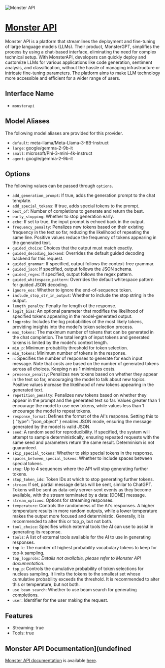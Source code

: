 ![Monster API](https://monsterapi.ai/images/monster_social_share.png)

# [Monster API](https://www.monsterapi.ai)

Monster API is a platform that streamlines the deployment and fine-tuning of large language models (LLMs). Their product, MonsterGPT, simplifies the process by using a chat-based interface, eliminating the need for complex technical setup. With MonsterAPI, developers can quickly deploy and customize LLMs for various applications like code generation, sentiment analysis, and classification, without the hassle of managing infrastructure or intricate fine-tuning parameters. The platform aims to make LLM technology more accessible and efficient for a wider range of users.

## Interface Name

- `monsterapi`


## Model Aliases

The following model aliases are provided for this provider. 

- `default`: meta-llama/Meta-Llama-3-8B-Instruct
- `large`: google/gemma-2-9b-it
- `small`: microsoft/Phi-3-mini-4k-instruct
- `agent`: google/gemma-2-9b-it


## Options

The following values can be passed through `options`.

- `add_generation_prompt`: If true, adds the generation prompt to the chat template.
- `add_special_tokens`: If true, adds special tokens to the prompt.
- `best_of`: Number of completions to generate and return the best.
- `early_stopping`: Whether to stop generation early.
- `echo`: If set to true, the input prompt is echoed back in the output.
- `frequency_penalty`: Penalizes new tokens based on their existing frequency in the text so far, reducing the likelihood of repeating the same line. Positive values reduce the frequency of tokens appearing in the generated text.
- `guided_choice`: Choices that the output must match exactly.
- `guided_decoding_backend`: Overrides the default guided decoding backend for this request.
- `guided_grammar`: If specified, output follows the context-free grammar.
- `guided_json`: If specified, output follows the JSON schema.
- `guided_regex`: If specified, output follows the regex pattern.
- `guided_whitespace_pattern`: Overrides the default whitespace pattern for guided JSON decoding.
- `ignore_eos`: Whether to ignore the end-of-sequence token.
- `include_stop_str_in_output`: Whether to include the stop string in the output.
- `length_penalty`: Penalty for length of the response.
- `logit_bias`: An optional parameter that modifies the likelihood of specified tokens appearing in the model-generated output.
- `logprobs`: Includes the log probabilities of the most likely tokens, providing insights into the model's token selection process.
- `max_tokens`: The maximum number of tokens that can be generated in the chat completion. The total length of input tokens and generated tokens is limited by the model's context length.
- `min_p`: Minimum probability threshold for token selection.
- `min_tokens`: Minimum number of tokens in the response.
- `n`: Specifies the number of responses to generate for each input message. Note that costs are based on the number of generated tokens across all choices. Keeping n as 1 minimizes costs.
- `presence_penalty`: Penalizes new tokens based on whether they appear in the text so far, encouraging the model to talk about new topics. Positive values increase the likelihood of new tokens appearing in the generated text.
- `repetition_penalty`: Penalizes new tokens based on whether they appear in the prompt and the generated text so far. Values greater than 1 encourage the model to use new tokens, while values less than 1 encourage the model to repeat tokens.
- `response_format`: Defines the format of the AI's response. Setting this to { "type": "json_object" } enables JSON mode, ensuring the message generated by the model is valid JSON.
- `seed`: A random seed for reproducibility. If specified, the system will attempt to sample deterministically, ensuring repeated requests with the same seed and parameters return the same result. Determinism is not guaranteed.
- `skip_special_tokens`: Whether to skip special tokens in the response.
- `spaces_between_special_tokens`: Whether to include spaces between special tokens.
- `stop`: Up to 4 sequences where the API will stop generating further tokens.
- `stop_token_ids`: Token IDs at which to stop generating further tokens.
- `stream`: If set, partial message deltas will be sent, similar to ChatGPT. Tokens will be sent as data-only server-sent events as they become available, with the stream terminated by a data: [DONE] message.
- `stream_options`: Options for streaming responses.
- `temperature`: Controls the randomness of the AI's responses. A higher temperature results in more random outputs, while a lower temperature makes the output more focused and deterministic. Generally, it is recommended to alter this or top_p, but not both.
- `tool_choice`: Specifies which external tools the AI can use to assist in generating its response.
- `tools`: A list of external tools available for the AI to use in generating responses.
- `top_k`: The number of highest probability vocabulary tokens to keep for top-k sampling.
- `top_logprobs`: _Details not available, please refer to Monster API documentation._
- `top_p`: Controls the cumulative probability of token selections for nucleus sampling. It limits the tokens to the smallest set whose cumulative probability exceeds the threshold. It is recommended to alter this or temperature, but not both.
- `use_beam_search`: Whether to use beam search for generating completions.
- `user`: Identifier for the user making the request.


## Features

- Streaming: true
- Tools: true


## Monster API Documentation](undefined

[Monster API documentation](https://developer.monsterapi.ai/) is available [here](https://developer.monsterapi.ai/).
